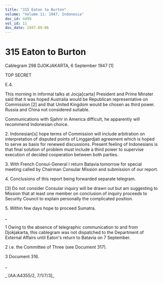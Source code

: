 ```yaml
---
title: "315 Eaton to Burton"
volume: "Volume 11: 1947, Indonesia"
doc_id: 4499
vol_id: 11
doc_date: 1947-09-06
---
```


# 315 Eaton to Burton

Cablegram 298 DJOKJAKARTA, 6 September 1947 [1]

TOP SECRET

E.4.

This morning in informal talks at Jocja[carta] President and Prime Minster said that it was hoped Australia would be Republican representative on Commission [2] and that United Kingdom would be chosen as third power. Russia and China not considered suitable.

Communications with Sjahrir in America difficult, he apparently will recommend Indonesian choice.

2\. Indonesian[s] hope terms of Commission will include arbitration on interpretation of disputed points of Linggardjati agreement which is hoped to serve as basis for renewed discussions. Present feeling of Indonesians is that final solution of problem must include a third power to supervise execution of decided cooperation between both parties.

3\. With French Consul-General I return Batavia tomorrow for special meeting called by Chairman Consular Mission and submission of our report.

4\. Conclusions of this report being forwarded separate telegram.

[3] Do not consider Consular inquiry will be drawn out but am suggesting to Mission that at least one member on conclusion of inquiry proceeds to Security Council to explain personally the complicated position.

5\. Within few days hope to proceed Sumatra.

_

1 Owing to the absence of telegraphic communication to and from Djokjakarta, this cablegram was not dispatched to the Department of External Affairs until Eaton's return to Batavia on 7 September.

2 i.e. the Committee of Three (see Document 317).

3 Document 316.

_

_ [AA:A4355/2, 7/1/7/3]_
